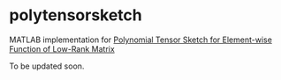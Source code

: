 # polytensorsketch
MATLAB implementation for [Polynomial Tensor Sketch for Element-wise Function of Low-Rank Matrix](https://arxiv.org/abs/1905.11616)

To be updated soon.
